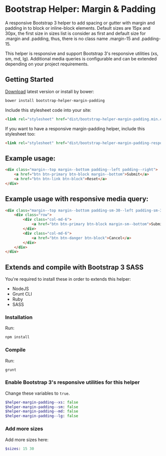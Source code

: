 # Bootstrap Helper: Margin & Padding

A responsive Bootstrap 3 helper to add spacing or gutter with margin and padding in to block or inline-block elements. Default sizes are 15px and 30px, the first size in sizes list is consider as first and default size for .margin and .padding, thus, there is no class name .margin-15 and .padding-15.

This helper is responsive and support Bootstrap 3's responsive utilities (xs, sm, md, lg). Additional media queries is configurable and can be extended depending on your project requirements.

## Getting Started

[Download](https://github.com/syaifulsz/my-css-components/releases) latest version or install by bower:

```sh
bower install bootstrap-helper-margin-padding
```

Include this stylesheet code into your site:

```html
<link rel="stylesheet" href="dist/bootstrap-helper-margin-padding.min.css" />
```

If you want to have a responsive margin-padding helper, include this stylesheet too:

```html
<link rel="stylesheet" href="dist/bootstrap-helper-margin-padding-responsive.min.css" />
```

## Example usage:

```html
<div class="margin--top margin--bottom padding--left padding--right">
    <a href="btn btn-primary btn-block margin--bottom">Submit</a>
    <a href="btn btn-link btn-block">Reset</a>
</div>
```

## Example usage with responsive media query:

```html
<div class="margin--top margin--bottom padding-sm-30--left padding-sm-30--right">
    <div class="row">
        <div class="col-md-6">
            <a href="btn btn-primary btn-block margin-sm--bottom">Submit</a>        
        </div>
        <div class="col-md-6">
            <a href="btn btn-danger btn-block">Cancel</a>
        </div>
    </div>
</div>
```

## Extends and compile with Bootstrap 3 SASS

You're required to install these in order to extends this helper:

- NodeJS
- Grunt CLI
- Ruby
- SASS

### Installation

Run:

```sh
npm install
```

### Compile

Run:

```sh
grunt
```

### Enable Bootstrap 3's responsive utilities for this helper

Change these variables to `true`.

```sass
$helper-margin-padding--xs: false
$helper-margin-padding--sm: false
$helper-margin-padding--md: false
$helper-margin-padding--lg: false
```

### Add more sizes

Add more sizes here:

```sass
$sizes: 15 30
```